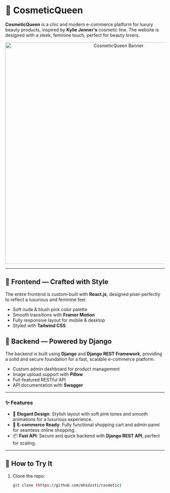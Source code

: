 # 💄 **CosmeticQueen**

**CosmeticQueen** is a chic and modern e-commerce platform for luxury beauty products, inspired by **Kylie Jenner's** cosmetic line. The website is designed with a sleek, feminine touch, perfect for beauty lovers.

<p align="center">
  <img src="https://i.imgur.com/8WwSAOy.png" alt="CosmeticQueen Banner" width="700"/>
</p>

---

## 🎨 **Frontend — Crafted with Style**
The entire frontend is custom-built with **React.js**, designed pixel-perfectly to reflect a luxurious and feminine feel.

- Soft nude & blush pink color palette  
- Smooth transitions with **Framer Motion**  
- Fully responsive layout for mobile & desktop  
- Styled with **Tailwind CSS**

## 🔧 **Backend — Powered by Django**
The backend is built using **Django** and **Django REST Framework**, providing a solid and secure foundation for a fast, scalable e-commerce platform.

- Custom admin dashboard for product management  
- Image upload support with **Pillow**  
- Full-featured RESTful API  
- API documentation with **Swagger**

---

### ✨ **Features**
- 💅 **Elegant Design**: Stylish layout with soft pink tones and smooth animations for a luxurious experience.  
- 🛒 **E-commerce Ready**: Fully functional shopping cart and admin panel for seamless online shopping.  
- 📦 **Fast API**: Secure and quick backend with **Django REST API**, perfect for scaling.

---

## 🚀 **How to Try It**
1. Clone the repo:
   ```bash
   git clone (https://github.com/mhidusti/cosmetic)
